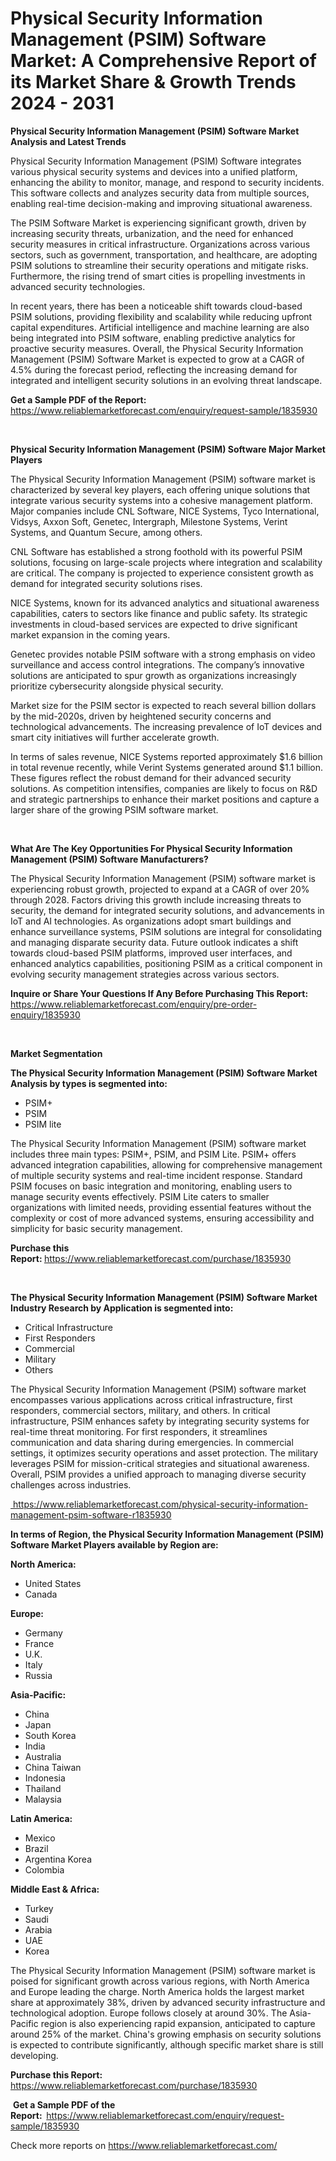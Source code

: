 <p><h1>Physical Security Information Management (PSIM) Software Market: A Comprehensive Report of its Market Share & Growth Trends 2024 - 2031</h1></p><p><strong>Physical Security Information Management (PSIM) Software Market Analysis and Latest Trends</strong></p>
<p><p>Physical Security Information Management (PSIM) Software integrates various physical security systems and devices into a unified platform, enhancing the ability to monitor, manage, and respond to security incidents. This software collects and analyzes security data from multiple sources, enabling real-time decision-making and improving situational awareness.</p><p>The PSIM Software Market is experiencing significant growth, driven by increasing security threats, urbanization, and the need for enhanced security measures in critical infrastructure. Organizations across various sectors, such as government, transportation, and healthcare, are adopting PSIM solutions to streamline their security operations and mitigate risks. Furthermore, the rising trend of smart cities is propelling investments in advanced security technologies.</p><p>In recent years, there has been a noticeable shift towards cloud-based PSIM solutions, providing flexibility and scalability while reducing upfront capital expenditures. Artificial intelligence and machine learning are also being integrated into PSIM software, enabling predictive analytics for proactive security measures. Overall, the Physical Security Information Management (PSIM) Software Market is expected to grow at a CAGR of 4.5% during the forecast period, reflecting the increasing demand for integrated and intelligent security solutions in an evolving threat landscape.</p></p>
<p><strong>Get a Sample PDF of the Report:&nbsp;</strong> <a href="https://www.reliablemarketforecast.com/enquiry/request-sample/1835930?utm_campaign=1903&utm_medium=2&utm_source=Github&utm_content=ia&utm_term=31122024&utm_id=physical-security-information-management-psim-software">https://www.reliablemarketforecast.com/enquiry/request-sample/1835930</a></p>
<p>&nbsp;</p>
<p><strong>Physical Security Information Management (PSIM) Software Major Market Players</strong></p>
<p><p>The Physical Security Information Management (PSIM) software market is characterized by several key players, each offering unique solutions that integrate various security systems into a cohesive management platform. Major companies include CNL Software, NICE Systems, Tyco International, Vidsys, Axxon Soft, Genetec, Intergraph, Milestone Systems, Verint Systems, and Quantum Secure, among others.</p><p>CNL Software has established a strong foothold with its powerful PSIM solutions, focusing on large-scale projects where integration and scalability are critical. The company is projected to experience consistent growth as demand for integrated security solutions rises.</p><p>NICE Systems, known for its advanced analytics and situational awareness capabilities, caters to sectors like finance and public safety. Its strategic investments in cloud-based services are expected to drive significant market expansion in the coming years.</p><p>Genetec provides notable PSIM software with a strong emphasis on video surveillance and access control integrations. The company’s innovative solutions are anticipated to spur growth as organizations increasingly prioritize cybersecurity alongside physical security.</p><p>Market size for the PSIM sector is expected to reach several billion dollars by the mid-2020s, driven by heightened security concerns and technological advancements. The increasing prevalence of IoT devices and smart city initiatives will further accelerate growth.</p><p>In terms of sales revenue, NICE Systems reported approximately $1.6 billion in total revenue recently, while Verint Systems generated around $1.1 billion. These figures reflect the robust demand for their advanced security solutions. As competition intensifies, companies are likely to focus on R&D and strategic partnerships to enhance their market positions and capture a larger share of the growing PSIM software market.</p></p>
<p>&nbsp;</p>
<p><strong>What Are The Key Opportunities For Physical Security Information Management (PSIM) Software Manufacturers?</strong></p>
<p><p>The Physical Security Information Management (PSIM) software market is experiencing robust growth, projected to expand at a CAGR of over 20% through 2028. Factors driving this growth include increasing threats to security, the demand for integrated security solutions, and advancements in IoT and AI technologies. As organizations adopt smart buildings and enhance surveillance systems, PSIM solutions are integral for consolidating and managing disparate security data. Future outlook indicates a shift towards cloud-based PSIM platforms, improved user interfaces, and enhanced analytics capabilities, positioning PSIM as a critical component in evolving security management strategies across various sectors.</p></p>
<p><strong>Inquire or Share Your Questions If Any Before Purchasing This Report:</strong> <a href="https://www.reliablemarketforecast.com/enquiry/pre-order-enquiry/1835930?utm_campaign=1903&utm_medium=2&utm_source=Github&utm_content=ia&utm_term=31122024&utm_id=physical-security-information-management-psim-software">https://www.reliablemarketforecast.com/enquiry/pre-order-enquiry/1835930</a></p>
<p>&nbsp;</p>
<p><strong>Market Segmentation</strong></p>
<p><strong>The Physical Security Information Management (PSIM) Software Market Analysis by types is segmented into:</strong></p>
<p><ul><li>PSIM+</li><li>PSIM</li><li>PSIM lite</li></ul></p>
<p><p>The Physical Security Information Management (PSIM) software market includes three main types: PSIM+, PSIM, and PSIM Lite. PSIM+ offers advanced integration capabilities, allowing for comprehensive management of multiple security systems and real-time incident response. Standard PSIM focuses on basic integration and monitoring, enabling users to manage security events effectively. PSIM Lite caters to smaller organizations with limited needs, providing essential features without the complexity or cost of more advanced systems, ensuring accessibility and simplicity for basic security management.</p></p>
<p><strong>Purchase this Report:&nbsp;</strong><a href="https://www.reliablemarketforecast.com/purchase/1835930?utm_campaign=1903&utm_medium=2&utm_source=Github&utm_content=ia&utm_term=31122024&utm_id=physical-security-information-management-psim-software">https://www.reliablemarketforecast.com/purchase/1835930</a></p>
<p>&nbsp;</p>
<p><strong>The Physical Security Information Management (PSIM) Software Market Industry Research by Application is segmented into:</strong></p>
<p><ul><li>Critical Infrastructure</li><li>First Responders</li><li>Commercial</li><li>Military</li><li>Others</li></ul></p>
<p><p>The Physical Security Information Management (PSIM) software market encompasses various applications across critical infrastructure, first responders, commercial sectors, military, and others. In critical infrastructure, PSIM enhances safety by integrating security systems for real-time threat monitoring. For first responders, it streamlines communication and data sharing during emergencies. In commercial settings, it optimizes security operations and asset protection. The military leverages PSIM for mission-critical strategies and situational awareness. Overall, PSIM provides a unified approach to managing diverse security challenges across industries.</p></p>
<p><a href="https://www.reliablemarketforecast.com/physical-security-information-management-psim-software-r1835930?utm_campaign=1903&utm_medium=2&utm_source=Github&utm_content=ia&utm_term=31122024&utm_id=physical-security-information-management-psim-software">&nbsp;https://www.reliablemarketforecast.com/physical-security-information-management-psim-software-r1835930</a></p>
<p><strong>In terms of Region, the Physical Security Information Management (PSIM) Software Market Players available by Region are:</strong></p>
<p>
    <p> <strong> North America: </strong>
        <ul>
            <li>United States</li>
            <li>Canada</li>
        </ul>
        </p> 
    <p> <strong> Europe: </strong>
        <ul>
            <li>Germany</li>
            <li>France</li>
            <li>U.K.</li>
            <li>Italy</li>
            <li>Russia</li>
        </ul>
        </p> 
    <p> <strong> Asia-Pacific: </strong>
        <ul>
            <li>China</li>
            <li>Japan</li>
            <li>South Korea</li>
            <li>India</li>
            <li>Australia</li>
            <li>China Taiwan</li>
            <li>Indonesia</li>
            <li>Thailand</li>
            <li>Malaysia</li>
        </ul>
        </p> 
    <p> <strong> Latin America: </strong>
        <ul>
            <li>Mexico</li>
            <li>Brazil</li>
            <li>Argentina Korea</li>
            <li>Colombia</li>
        </ul>
        </p> 
    <p> <strong> Middle East & Africa: </strong>
        <ul>
            <li>Turkey</li>
            <li>Saudi</li>
            <li>Arabia</li>
            <li>UAE</li>
            <li>Korea</li>
        </ul>
    </p>
    </p>
<p><p>The Physical Security Information Management (PSIM) software market is poised for significant growth across various regions, with North America and Europe leading the charge. North America holds the largest market share at approximately 38%, driven by advanced security infrastructure and technological adoption. Europe follows closely at around 30%. The Asia-Pacific region is also experiencing rapid expansion, anticipated to capture around 25% of the market. China's growing emphasis on security solutions is expected to contribute significantly, although specific market share is still developing.</p></p>
<p><strong>Purchase this Report: </strong><a href="https://www.reliablemarketforecast.com/purchase/1835930?utm_campaign=1903&utm_medium=2&utm_source=Github&utm_content=ia&utm_term=31122024&utm_id=physical-security-information-management-psim-software">https://www.reliablemarketforecast.com/purchase/1835930</a></p>
<p>&nbsp;<strong>Get a Sample PDF of the Report:&nbsp;&nbsp;</strong><a href="https://www.reliablemarketforecast.com/enquiry/request-sample/1835930?utm_campaign=1903&utm_medium=2&utm_source=Github&utm_content=ia&utm_term=31122024&utm_id=physical-security-information-management-psim-software">https://www.reliablemarketforecast.com/enquiry/request-sample/1835930</a></p>
<p><strong></strong></p>
<p>Check more reports on <a href="https://www.reliablemarketforecast.com/?utm_campaign=1903&utm_medium=2&utm_source=Github&utm_content=ia&utm_term=31122024&utm_id=physical-security-information-management-psim-software">https://www.reliablemarketforecast.com/</a></p>